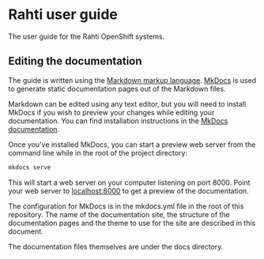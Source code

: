 # Rahti user guide

The user guide for the Rahti OpenShift systems.

## Editing the documentation

The guide is written using the [Markdown markup
language](https://en.wikipedia.org/wiki/Markdown).
[MkDocs](http://www.mkdocs.org/) is used to generate static documentation pages
out of the Markdown files.

Markdown can be edited using any text editor, but you will need to install
MkDocs if you wish to preview your changes while editing your documentation. You
can find installation instructions in the [MkDocs
documentation](http://www.mkdocs.org/#installation).

Once you've installed MkDocs, you can start a preview web server from the
command line while in the root of the project directory:

```bash
mkdocs serve
```

This will start a web server on your computer listening on port 8000. Point your
web server to [localhost:8000](http://localhost:8000) to get a preview of the
documentation.

The configuration for MkDocs is in the mkdocs.yml file in the root of this
repository. The name of the documentation site, the structure of the
documentation pages and the theme to use for the site are described in this
document.

The documentation files themselves are under the docs directory.
